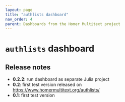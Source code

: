 ```yaml
---
layout: page
title: "authlists dashboard"
nav_order: 4
parent: Dashboards from the Homer Multitext project
---
```



# `authlists` dashboard


## Release notes

- **0.2.2**: run dashboard as separate Julia project
- **0.2**: first test version released on https://www.homermultitext.org/authlists/
- **0.1**: first test version 